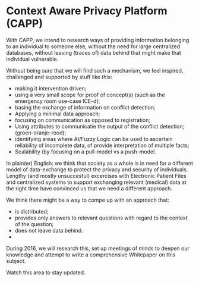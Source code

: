 # Context Aware Privacy Platform (CAPP)
With CAPP, we intend to research ways of providing information belonging to an individual to someone else, without the need for large centralized databases, without leaving (traces of) data behind that might make that individual vulnerable.

Without being sure that we will find such a mechanism, we feel inspired, challenged and supported by stuff like this:
- making it intervention driven;
- using a very small scope for proof of concept(s) (such as the emergency room use-case ICE-d);
- basing the exchange of information on conflict detection; 
- Applying a minimal data approach;
- focusing on communication as opposed to registration;
- Using attributes to communicatie the output of the conflict detection; (groen-oranje-rood);
- identifying areas where AI/Fuzzy Logic can be used to ascertain reliability of incomplete data, of provide interpretation of multiple facts;
- Scalability (by focusing on a pull-model vs a push-model.

In plain(er) English: we think that society as a whole is in need for a different model of data-exchange to protect the privacy and security of individuals. Lengthy (and mostly unsuccesful) excercises with Electronic Patient Files and centralized systems to support exchanging relevant (medical) data at the right time have convinced us that we need a different approach.

We think there might be a way to compe up with an approach that:
- is distributed;
- provides only answers to relevant questions with regard to the context of the question;
- does not leave data behind.
- 
During 2016, we will research this, set up meetings of minds to deepen our knowledge and attempt to write a comprehensive Whitepaper on this subject.

Watch this area to stay updated.
